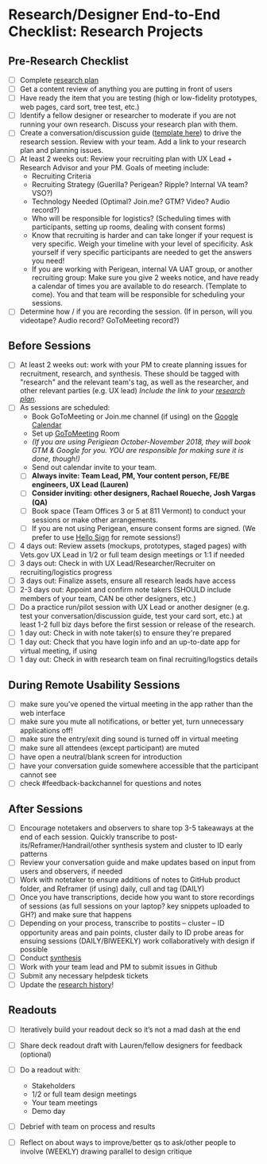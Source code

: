 # Research/Designer End-to-End Checklist: Research Projects

## Pre-Research Checklist

* [ ] Complete [research plan](https://github.com/department-of-veterans-affairs/va.gov-team/blob/master/platform/research/research-plan-template.md)
* [ ] Get a content review of anything you are putting in front of users
* [ ] Have ready the item that you are testing \(high or low-fidelity prototypes, web pages, card sort, tree test, etc.\) 
* [ ] Identify a fellow designer or researcher to moderate if you are not running your own research. Discuss your research plan with them.  
* [ ] Create a conversation/discussion guide \([template here](https://github.com/department-of-veterans-affairs/va.gov-team/blob/master/platform/research/planning/conversation-guide-template.md)\) to drive the research session. Review with your team. Add a link to your research plan and planning issues.
* [ ] At least 2 weeks out: Review your recruiting plan with UX Lead + Research Advisor and your PM. Goals of meeting include:
  * Recruiting Criteria
  * Recruiting Strategy \(Guerilla? Perigean? Ripple? Internal VA team? VSO?\) 
  * Technology Needed \(Optimal? Join.me? GTM? Video? Audio record?\) 
  * Who will be responsible for logistics? \(Scheduling times with participants, setting up rooms, dealing with consent forms\)
  * Know that recruiting is harder and can take longer if your request is very specific. Weigh your timeline with your level of specificity. Ask yourself if very specific participants are needed to get the answers you need! 
  * If you are working with Perigean, internal VA UAT group, or another recruiting group: Make sure you give 2 weeks notice, and have ready a calendar of times you are available to do research. \(Template to come\). You and that team will be responsible for scheduling your sessions. 
* [ ] Determine how / if you are recording the session. \(If in person, will you videotape? Audio record? GoToMeeting record?\) 

## Before Sessions

* [ ] At least 2 weeks out: work with your PM to create planning issues for recruitment, research, and synthesis. These should be  tagged with "research" and the relevant team's tag, as well as the researcher, and other relevant parties \(e.g. UX lead\) _Include the link to your_ [_research plan_](https://github.com/department-of-veterans-affairs/va.gov-team/blob/master/platform/research/research-plan-template.md)_._ 
* [ ] As sessions are scheduled: 
  * Book GoToMeeting or Join.me channel \(if using\) on the [Google Calendar](https://calendar.google.com/calendar/embed?src=p7hvahcpk5f1p5e4mdeoodfs04%40group.calendar.google.com&ctz=America%2FNew_York) 
  * Set up [GoToMeeting](https://github.com/department-of-veterans-affairs/va.gov-team/blob/master/platform/research/during-research/go-to-meeting-instructions.md) Room
  * _\(If you are using Perigiean October-November 2018, they will book GTM & Google for you. YOU are responsible for making sure it is done, though!\)_ 
  * Send out calendar invite to your team. 
  * [ ] **Always invite: Team Lead, PM, Your content person, FE/BE engineers, UX Lead \(Lauren\)**
  * [ ] **Consider inviting: other designers, Rachael Roueche, Josh Vargas \(QA\)**
  * [ ] Book space \(Team Offices 3 or 5 at 811 Vermont\) to conduct your sessions or make other arrangements. 
  * [ ] If you are not using Perigean, ensure consent forms are signed. \(We prefer to use [Hello Sign](https://github.com/department-of-veterans-affairs/va.gov-team/tree/master/platform/research/planning) for remote sessions!\) 
* [ ] 4 days out: Review assets \(mockups, prototypes, staged pages\) with Vets.gov UX Lead in 1/2 or full team design meetings or 1:1 if needed
* [ ] 3 days out: Check in with UX Lead/Researcher/Recruiter on recruiting/logistics progress
* [ ] 3 days out: Finalize assets, ensure all research leads have access
* [ ] 2-3 days out: Appoint and confirm note takers \(SHOULD include members of your team, CAN be other designers, etc.\)
* [ ] Do a practice run/pilot session with UX Lead or another designer \(e.g. test your conversation/discussion guide, test your card sort, etc.\) at least 1-2 full biz days before the first session or release of the research. 
* [ ] 1 day out: Check in with note taker\(s\) to ensure they're prepared
* [ ] 1 day out: Check that you have login info and an up-to-date app for virtual meeting, if using
* [ ] 1 day out: Check in with research team on final recruiting/logstics details

## During Remote Usability Sessions

* [ ] make sure you've opened the virtual meeting in the app rather than the web interface
* [ ] make sure you mute all notifications, or better yet, turn unnecessary applications off!
* [ ] make sure the entry/exit ding sound is turned off in virtual meeting
* [ ] make sure all attendees \(except participant\) are muted
* [ ] have open a neutral/blank screen for introduction 
* [ ] have your conversation guide somewhere accessible that the participant cannot see
* [ ] check \#feedback-backchannel for questions and notes

## After Sessions

* [ ] Encourage notetakers and observers to share top 3-5 takeaways at the end of each session. Quickly transcribe to post-its/Reframer/Handrail/other synthesis system and cluster to ID early patterns 
* [ ] Review your conversation guide and make updates based on input from users and observers, if needed
* [ ] Work with notetaker to ensure additions of notes to GitHub product folder, and Reframer \(if using\) daily, cull and tag \(DAILY\)
* [ ] Once you have transcriptions, decide how you want to store recordings of sessions \(as full sessions on your laptop? key snippets uploaded to GH?\) and make sure that happens
* [ ] Depending on your process, transcribe to postits – cluster – ID opportunity areas and pain points, cluster daily to ID probe areas for ensuing sessions \(DAILY/BIWEEKLY\) work collaboratively with design if possible
* [ ] Conduct [synthesis](https://github.com/department-of-veterans-affairs/va.gov-team/tree/master/platform/research/synthesis)
* [ ] Work with your team lead and PM to submit issues in Github
* [ ] Submit any necessary helpdesk tickets
* [ ] Update the [research history](https://github.com/department-of-veterans-affairs/va.gov-team/blob/master/platform/research/research-history.md)!

## Readouts

* [ ] Iteratively build your readout deck so it’s not a mad dash at the end 
* [ ] Share deck readout draft with Lauren/fellow designers for feedback \(optional\)
* [ ] Do a readout with:
  * Stakeholders 
  * 1/2 or full team design meetings
  * Your team meetings
  * Demo day 
* [ ] Debrief with team on process and results
* [ ] Reflect on about ways to improve/better qs to ask/other people to involve \(WEEKLY\) drawing parallel to design critique

